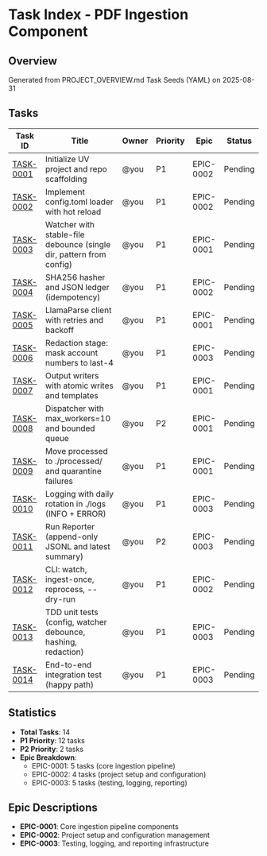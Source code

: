 # Task Index - PDF Ingestion Component

## Overview
Generated from PROJECT_OVERVIEW.md Task Seeds (YAML) on 2025-08-31

## Tasks

| Task ID | Title | Owner | Priority | Epic | Status |
|---------|-------|-------|----------|------|--------|
| [TASK-0001](./TASK-0001-initialize-uv-project-and-repo-scaffolding.md) | Initialize UV project and repo scaffolding | @you | P1 | EPIC-0002 | Pending |
| [TASK-0002](./TASK-0002-implement-config-toml-loader-with-hot-reload.md) | Implement config.toml loader with hot reload | @you | P1 | EPIC-0002 | Pending |
| [TASK-0003](./TASK-0003-watcher-with-stable-file-debounce-single-dir-pattern-from-config.md) | Watcher with stable-file debounce (single dir, pattern from config) | @you | P1 | EPIC-0001 | Pending |
| [TASK-0004](./TASK-0004-sha256-hasher-and-json-ledger-idempotency.md) | SHA256 hasher and JSON ledger (idempotency) | @you | P1 | EPIC-0002 | Pending |
| [TASK-0005](./TASK-0005-llamaparse-client-with-retries-and-backoff.md) | LlamaParse client with retries and backoff | @you | P1 | EPIC-0001 | Pending |
| [TASK-0006](./TASK-0006-redaction-stage-mask-account-numbers-to-last-4.md) | Redaction stage: mask account numbers to last-4 | @you | P1 | EPIC-0003 | Pending |
| [TASK-0007](./TASK-0007-output-writers-with-atomic-writes-and-templates.md) | Output writers with atomic writes and templates | @you | P1 | EPIC-0001 | Pending |
| [TASK-0008](./TASK-0008-dispatcher-with-max-workers-10-and-bounded-queue.md) | Dispatcher with max_workers=10 and bounded queue | @you | P2 | EPIC-0001 | Pending |
| [TASK-0009](./TASK-0009-move-processed-to-processed-and-quarantine-failures.md) | Move processed to ./processed/ and quarantine failures | @you | P1 | EPIC-0001 | Pending |
| [TASK-0010](./TASK-0010-logging-with-daily-rotation-in-logs-info-error.md) | Logging with daily rotation in ./logs (INFO + ERROR) | @you | P1 | EPIC-0003 | Pending |
| [TASK-0011](./TASK-0011-run-reporter-append-only-jsonl-and-latest-summary.md) | Run Reporter (append-only JSONL and latest summary) | @you | P2 | EPIC-0003 | Pending |
| [TASK-0012](./TASK-0012-cli-watch-ingest-once-reprocess-dry-run.md) | CLI: watch, ingest-once, reprocess, --dry-run | @you | P1 | EPIC-0002 | Pending |
| [TASK-0013](./TASK-0013-tdd-unit-tests-config-watcher-debounce-hashing-redaction.md) | TDD unit tests (config, watcher debounce, hashing, redaction) | @you | P1 | EPIC-0003 | Pending |
| [TASK-0014](./TASK-0014-end-to-end-integration-test-happy-path.md) | End-to-end integration test (happy path) | @you | P1 | EPIC-0003 | Pending |

## Statistics
- **Total Tasks**: 14
- **P1 Priority**: 12 tasks
- **P2 Priority**: 2 tasks
- **Epic Breakdown**:
  - EPIC-0001: 5 tasks (core ingestion pipeline)
  - EPIC-0002: 4 tasks (project setup and configuration)
  - EPIC-0003: 5 tasks (testing, logging, reporting)

## Epic Descriptions
- **EPIC-0001**: Core ingestion pipeline components
- **EPIC-0002**: Project setup and configuration management  
- **EPIC-0003**: Testing, logging, and reporting infrastructure